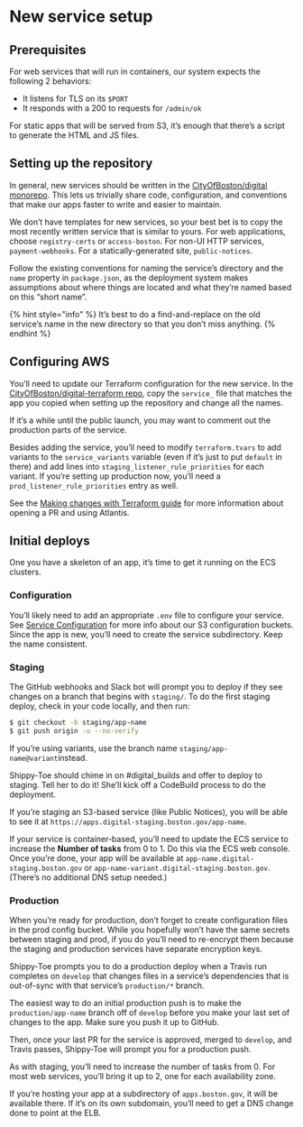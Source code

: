 # New service setup

## Prerequisites

For web services that will run in containers, our system expects the following 2 behaviors:

* It listens for TLS on its `$PORT`
* It responds with a 200 to requests for `/admin/ok`

For static apps that will be served from S3, it’s enough that there’s a script to generate the HTML and JS files.

## Setting up the repository

In general, new services should be written in the [CityOfBoston/digital monorepo](https://github.com/CityOfBoston/digital). This lets us trivially share code, configuration, and conventions that make our apps faster to write and easier to maintain.

We don’t have templates for new services, so your best bet is to copy the most recently written service that is similar to yours. For web applications, choose `registry-certs` or `access-boston`. For non-UI HTTP services, `payment-webhooks`. For a statically-generated site, `public-notices`.

Follow the existing conventions for naming the service’s directory and the `name` property in `package.json`, as the deployment system makes assumptions about where things are located and what they’re named based on this “short name”.

{% hint style="info" %}
It’s best to do a find-and-replace on the old service’s name in the new directory so that you don’t miss anything.
{% endhint %}

## Configuring AWS

You’ll need to update our Terraform configuration for the new service. In the [CityOfBoston/digital-terraform repo](https://github.com/CityOfBoston/digital-terraform), copy the `service_` file that matches the app you copied when setting up the repository and change all the names.

If it’s a while until the public launch, you may want to comment out the production parts of the service.

Besides adding the service, you’ll need to modify `terraform.tvars` to add variants to the `service_variants` variable \(even if it’s just to put `default` in there\) and add lines into `staging_listener_rule_priorities` for each variant. If you’re setting up production now, you’ll need a `prod_listener_rule_priorities` entry as well.

See the [Making changes with Terraform guide](making-changes-with-terraform.md) for more information about opening a PR and using Atlantis.

## Initial deploys

One you have a skeleton of an app, it’s time to get it running on the ECS clusters.

### Configuration

You’ll likely need to add an appropriate `.env` file to configure your service. See [Service Configuration](service-configuration/) for more info about our S3 configuration buckets. Since the app is new, you’ll need to create the service subdirectory. Keep the name consistent.

### Staging

The GitHub webhooks and Slack bot will prompt you to deploy if they see changes on a branch that begins with `staging/`. To do the first staging deploy, check in your code locally, and then run:

```bash
$ git checkout -b staging/app-name
$ git push origin -u --no-verify
```

If you’re using variants, use the branch name `staging/app-name@variant`instead.

Shippy-Toe should chime in on \#digital\_builds and offer to deploy to staging. Tell her to do it! She’ll kick off a CodeBuild process to do the deployment.

If you’re staging an S3-based service \(like Public Notices\), you will be able to see it at `https://apps.digital-staging.boston.gov/app-name`.

If your service is container-based, you’ll need to update the ECS service to increase the **Number of tasks** from 0 to 1. Do this via the ECS web console. Once you’re done, your app will be available at `app-name.digital-staging.boston.gov` or `app-name-variant.digital-staging.boston.gov`. \(There’s no additional DNS setup needed.\)

### Production

When you’re ready for production, don’t forget to create configuration files in the prod config bucket. While you hopefully won’t have the same secrets between staging and prod, if you do you’ll need to re-encrypt them because the staging and production services have separate encryption keys.

Shippy-Toe prompts you to do a production deploy when a Travis run completes on `develop` that changes files in a service’s dependencies that is out-of-sync with that service’s `production/*` branch.

The easiest way to do an initial production push is to make the `production/app-name` branch off of `develop` before you make your last set of changes to the app. Make sure you push it up to GitHub.

Then, once your last PR for the service is approved, merged to `develop`, and Travis passes, Shippy-Toe will prompt you for a production push.

As with staging, you’ll need to increase the number of tasks from 0. For most web services, you’ll bring it up to 2, one for each availability zone.

If you’re hosting your app at a subdirectory of `apps.boston.gov`, it will be available there. If it’s on its own subdomain, you’ll need to get a DNS change done to point at the ELB.

